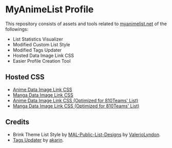 # MyAnimeList Profile
This repository consists of assets and tools related to [myanimelist.net](https://myanimelist.net/) of the followings:
- List Statistics Visualizer
- Modified Custom List Style
- Modified Tags Updater
- Hosted Data Image Link CSS
- Easier Profile Creation Tool

## Hosted CSS
- [Anime Data Image Link CSS](https://810teams.github.io/mal-profile/list/web/css/hosted/covers_anime_dataimagelink.css)
- [Manga Data Image Link CSS](https://810teams.github.io/mal-profile/list/web/css/hosted/covers_manga_dataimagelink.css)
- [Anime Data Image Link CSS (Optimized for 810Teams' List)](https://810teams.github.io/mal-profile/list/web/css/hosted/covers_anime_dataimagelink_optimized.css)
- [Manga Data Image Link CSS (Optimized for 810Teams' List)](https://810teams.github.io/mal-profile/list/web/css/hosted/covers_manga_dataimagelink_optimized.css)

## Credits
- Brink Theme List Style by [MAL-Public-List-Designs](https://github.com/ValerioLyndon/MAL-Public-List-Designs) by [ValerioLyndon](https://github.com/ValerioLyndon).
- [Tags Updater](https://greasyfork.org/en/scripts/7125-myanimelist-mal-tags-updater) by [akarin](https://greasyfork.org/en/users/7517-akarin).
